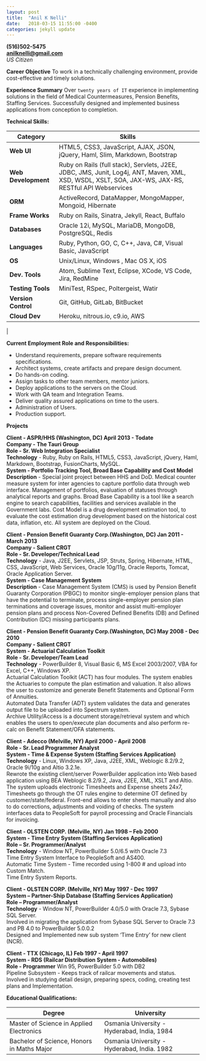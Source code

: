 ```yaml
---
layout: post
title:  "Anil K Nelli"
date:   2018-03-15 11:55:00 -0400
categories: jekyll update
---
```

**(516)502-5475**  
**anilknelli@gmail.com**  
*US Citizen*            

**Career Objective**
To work in a technically challenging environment, provide cost-effective and timely solutions.  

**Experience Summary**
Over `twenty years of IT` experience in implementing solutions in the field of Medical Countermeasures, Pension Benefits, Staffing Services.  Successfully designed and implemented business applications from conception to completion.  

**Technical Skills:**  

| Category        | Skills                                                                                                                                              |
|-----------------|-----------------------------------------------------------------------------------------------------------------------------------------------------|
| **Web UI**          | HTML5, CSS3, JavaScript, AJAX, JSON, jQuery, Haml, Slim, Markdown, Bootstrap                                                                             |
| **Web Development** | Ruby on Rails (full stack), Servlets, J2EE, JDBC, JMS, Junit, Log4j, ANT, Maven, XML, XSD, WSDL, XSLT, SOA, JAX-WS, JAX-RS, RESTful API Webservices |
| **ORM**             | ActiveRecord, DataMapper, MongoMapper, Mongoid, Hibernate                                                                                           |
| **Frame Works**     | Ruby on Rails, Sinatra, Jekyll, React, Buffalo                                                                                                              |
| **Databases**       | Oracle 12i, MySQL, MariaDB, MongoDB, PostgreSQL, Redis                                                                                              |
| **Languages**       | Ruby, Python, GO, C, C++, Java, C#, Visual Basic, JavaScript                                                                                        |
| **OS**              | Unix/Linux, Windows , Mac OS X, iOS                                                                                                                 |
| **Dev. Tools**      | Atom, Sublime Text, Eclipse, XCode, VS Code, Jira, RedMine                                                                                                 |
| **Testing Tools**   | MiniTest, RSpec, Poltergeist, Watir                                                                                                                    |
| **Version Control** | Git, GitHub, GitLab, BitBucket                                                                                                                      |
| **Cloud Dev** | Heroku, nitrous.io, c9.io, AWS                                                                                                                     |
|                 

**Current Employment Role and Responsibilities:**  

- Understand requirements, prepare software requirements specifications.
- Architect systems, create artifacts and prepare design document.
- Do hands-on coding.
- Assign tasks to other team members, mentor juniors.
- Deploy applications to the servers on the Cloud.
- Work with QA team and Integration Teams.
- Deliver quality assured applications on time to the users.
- Administration of Users.
- Production support.

**Projects**  

**Client - ASPR/HHS (Washington, DC) April 2013 - Todate**  
**Company - The Tauri Group**  
**Role - Sr. Web Integration Specialist**  
**Technology** - Ruby, Ruby on Rails, HTML5, CSS3, JavaScript, jQuery, Haml, Markdown, Bootstrap, FusionCharts, MySQL.  
**System - Portfolio Tracking Tool, Broad Base Capability and Cost Model**  
**Description** - Special joint project between HHS and DoD. Medical counter measure system for inter agencies to capture portfolio data through web interface. Management of portfolios, evaluation of statuses through analytical reports and graphs. Broad Base Capability is a tool like a search engine to search capabilities, facilities and services available in the Government labs. Cost Model is a drug development estimation tool, to evaluate the cost estimation drug development based on the historical cost data, inflation, etc. All system are deployed on the Cloud.  

**Client - Pension Benefit Guaranty Corp.(Washington, DC) Jan 2011 - March 2013**  
**Company - Salient CRGT**  
**Role - Sr. Developer/Technical Lead**  
**Technology** - Java, J2EE, Servlets, JSP, Struts, Spring, Hibernate, HTML, CSS, JavaScript, Web Services, Oracle 10g/11g, Oracle Reports, Tomcat, Oracle Application Server.  
**System - Case Management System**  
**Description** - Case Management System (CMS) is used by Pension Benefit Guaranty Corporation (PBGC) to monitor single-employer pension plans that have the potential to terminate, process single-employer pension plan terminations and coverage issues, monitor and assist multi-employer pension plans and process Non-Covered Defined Benefits (DB) and Defined Contribution (DC) missing participants plans.  

**Client - Pension Benefit Guaranty Corp.(Washington, DC) May 2008 - Dec 2010**  
**Company - Salient CRGT**  
**System - Actuarial Calculation Toolkit**  
**Role - Sr. Developer/Team Lead**  
**Technology** - PowerBuilder 8, Visual Basic 6, MS Excel 2003/2007, VBA for Excel, C++, Windows XP.  
Actuarial Calculation Toolkit (ACT) has four modules. The system enables the Actuaries to compute the plan estimation and valuation. It also allows the user to customize and generate Benefit Statements and Optional Form of Annuities.  
Automated Data Transfer (ADT) system validates the data and generates output file to be uploaded into Spectrum system.  
Archive Utility/Access is a document storage/retrieval system and which enables the users to open/execute plan documents and also perform re-calc on Benefit Statement/OFA statements.  

**Client - Adecco (Melville, NY) April 2000 - April 2008**  
**Role - Sr. Lead Programmer Analyst**  
**System - Time & Expense System (Staffing Services Application)**
**Technology** - Linux, Windows XP, Java, J2EE, XML, Weblogic 8.2/9.2, Oracle 9i/10g and Altio 3.2.1e.    
Rewrote the existing client/server PowerBuilder application into Web based application using BEA Weblogic 8.2/9.2, Java, J2EE, XML, XSLT and Altio.  
The system uploads electronic Timesheets and Expense sheets 24x7, Timesheets go through the OT rules engine to determine OT defined by customer/state/federal. Front-end allows to enter sheets manually and also to do corrections, adjustments and voiding of checks. The system interfaces data to PeopleSoft for payroll processing and Oracle Financials for invoicing.  

**Client - OLSTEN CORP. (Melville, NY)​​​​       Jan 1998 – Feb 2000**  
**System - Time Entry System (Staffing Services Application)**  
**Role – Sr. Programmer/Analyst**  
**Technology** - Window NT, PowerBuilder 5.0/6.5 with Oracle 7.3  
Time Entry System Interface to PeopleSoft and AS400.  
Automatic Time System - Time recorded using 1-800 # and upload into Custom Match.  
Time Entry System Reports.  

**Client - OLSTEN CORP. (Melville, NY)​​​​       May 1997 - Dec 1997**  
**System – Partner-Ship Database (Staffing Services Application)**  
**Role – Programmer/Analyst**  
**Technology** - Window NT, PowerBuilder 4.0/5.0 with Oracle 7.3, Sybase SQL Server.  
Involved in migrating the application from Sybase SQL Server to Oracle 7.3 and PB 4.0 to PowerBuilder 5.0.0.2  
Designed and Implemented new sub system ‘Time Entry’ for new client (NCR).  

**Client - TTX (Chicago, IL)​​​​​​    Feb 1997 - April 1997**  
**System - RDS (Railcar Distribution System - Automobiles)**  
**Role - Programmer**
Win 95, PowerBuilder 5.0 with DB2  
Pipeline Subsystem - Keeps track of railcar movements and status.  
Involved in studying detail design, preparing specs, coding, creating test plans and Implementation.  

**Educational Qualifications:**  

| Degree                                        | University                                  |
|-----------------------------------------------|---------------------------------------------|
| Master of Science in Applied Electronics      | Osmania University - Hyderabad, India, 1984 |
| Bachelor of Science, Honors in Maths Major    | Osmania University - Hyderabad, India. 1982 |  
